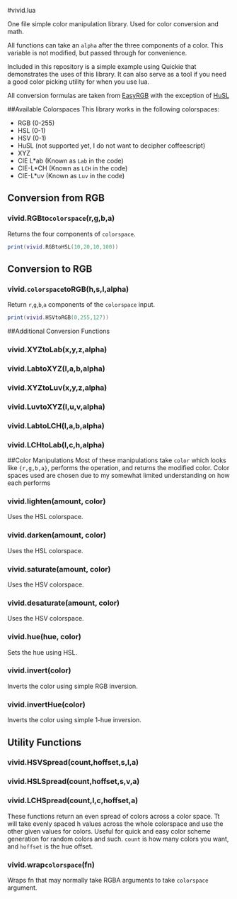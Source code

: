 #vivid.lua

One file simple color manipulation library. Used for color conversion and math.

All functions can take an `alpha` after the three components of a color. This variable is not modified, but passed through for convenience.

Included in this repository is a simple example using Quickie that demonstrates the uses of this library. It can also serve as a tool if you need a good color picking utility for when you use lua.

All conversion formulas are taken from [EasyRGB] with the exception of [HuSL]

##Available Colorspaces
This library works in the following colorspaces:
 * RGB (0-255)
 * HSL (0-1)
 * HSV (0-1)
 * HuSL (not supported yet, I do not want to decipher coffeescript)
 * XYZ
 * CIE L*ab (Known as `Lab` in the code)
 * CIE-L*CH (Known as `LCH` in the code)
 * CIE-L*uv (Known as `Luv` in the code)

## Conversion from RGB

### vivid.RGBto`colorspace`(r,g,b,a)
Returns the four components of `colorspace`.
```lua
print(vivid.RGBtoHSL(10,20,10,100))
```


## Conversion to RGB

### vivid.`colorspace`toRGB(h,s,l,alpha)
Return `r`,`g`,`b`,`a` components of the `colorspace` input.
```lua
print(vivid.HSVtoRGB(0,255,127))
```

##Additional Conversion Functions
### vivid.XYZtoLab(x,y,z,alpha)
### vivid.LabtoXYZ(l,a,b,alpha)
### vivid.XYZtoLuv(x,y,z,alpha)
### vivid.LuvtoXYZ(l,u,v,alpha)
### vivid.LabtoLCH(l,a,b,alpha)
### vivid.LCHtoLab(l,c,h,alpha)

##Color Manipulations
Most of these manipulations take `color` which looks like `{r,g,b,a}`, performs the operation, and returns the modified color. Color spaces used are chosen due to my somewhat limited understanding on how each performs
### vivid.lighten(amount, color)
Uses the HSL colorspace.
### vivid.darken(amount, color)
Uses the HSL colorspace.
### vivid.saturate(amount, color)
Uses the HSV colorspace.
### vivid.desaturate(amount, color)
Uses the HSV colorspace.
### vivid.hue(hue, color)
Sets the hue using HSL.
### vivid.invert(color)
Inverts the color using simple RGB inversion.
### vivid.invertHue(color)
Inverts the color using simple 1-hue inversion.


## Utility Functions

### vivid.HSVSpread(count,hoffset,s,l,a)
### vivid.HSLSpread(count,hoffset,s,v,a)
### vivid.LCHSpread(count,l,c,hoffset,a)
These functions return an even spread of colors across a color space. Tt will take evenly spaced h values across the whole colorspace and use the other given values for colors. Useful for quick and easy color scheme generation for random colors and such.
`count` is how many colors you want, and `hoffset` is the hue offset.

### vivid.wrap`colorspace`(fn)
Wraps fn that may normally take RGBA arguments to take `colorspace` argument.

[EasyRGB]: http://www.easyrgb.com/?X=MATH
[HuSL]: https://github.com/husl-colors/husl
